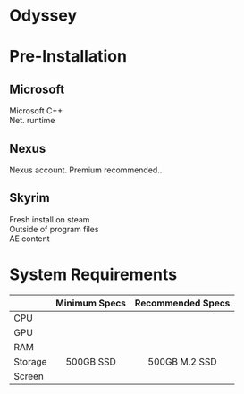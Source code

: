 # Odyssey

# Pre-Installation
## Microsoft
Microsoft C++  
Net. runtime
## Nexus
Nexus account. Premium recommended..
## Skyrim
Fresh install on steam  
Outside of program files  
AE content  
# System Requirements
|  | Minimum Specs | Recommended Specs |
| :--- | :------: | :------: |
| CPU |  | |
| GPU |  |  |
| RAM |  |  |
| Storage | 500GB SSD | 500GB M.2 SSD |
| Screen |  |  |
